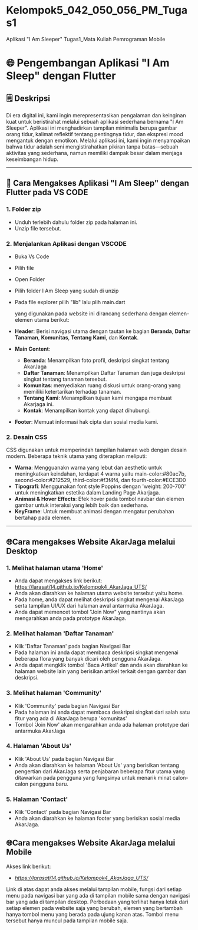 # Kelompok5_042_050_056_PM_Tugas1
Aplikasi "I Am Sleeper" Tugas1_Mata Kuliah Pemrograman Mobile

# 🌐 Pengembangan Aplikasi "I Am Sleep" dengan Flutter

## 🗒️ Deskripsi 
Di era digital ini, kami ingin merepresentasikan pengalaman dan keinginan kuat untuk beristirahat melalui sebuah aplikasi sederhana bernama "I Am Sleeper". Aplikasi ini menghadirkan tampilan minimalis berupa gambar orang tidur, kalimat reflektif tentang pentingnya tidur, dan ekspresi mood mengantuk dengan emotikon. Melalui aplikasi ini, kami ingin menyampaikan bahwa tidur adalah seni mengistirahatkan pikiran tanpa batas—sebuah aktivitas yang sederhana, namun memiliki dampak besar dalam menjaga keseimbangan hidup.

---

## 📍 Cara Mengakses Aplikasi "I Am Sleep" dengan Flutter pada VS CODE

### 1. Folder zip
  - Unduh terlebih dahulu folder zip pada halaman ini.
  - Unzip file tersebut.
### 2. Menjalankan Aplikasi dengan VSCODE
  - Buka Vs Code
  - Pilih file
  - Open Folder
  - Pilih folder I Am Sleep yang sudah di unzip
  - Pada file explorer pilih "lib" lalu plih main.dart
   
    yang digunakan pada website ini dirancang sederhana dengan elemen-elemen utama berikut:

   - **Header**: Berisi navigasi utama dengan tautan ke bagian **Beranda**, **Daftar Tanaman**, **Komunitas**, **Tentang Kami**, dan **Kontak**.
   - **Main Content**:
     - **Beranda**: Menampilkan foto profil, deskripsi singkat tentang AkarJaga
     - **Daftar Tanaman**: Menampilkan Daftar Tanaman dan juga deskripsi singkat tentang tanaman tersebut.
     - **Komunitas**: menyediakan ruang diskusi untuk orang-orang yang memiliki ketertarikan terhadap tanaman.
     - **Tentang Kami**: Menampilkan tujuan kami mengapa membuat Akarjaga ini.
     - **Kontak**: Menampilkan kontak yang dapat dihubungi.
   - **Footer**: Memuat informasi hak cipta dan sosial media kami.

### 2. Desain CSS
   CSS digunakan untuk memperindah tampilan halaman web dengan desain modern. Beberapa teknik utama yang diterapkan meliputi:

   - **Warna**: Mengguanakn warna yang lebut dan aesthetic untuk meningkatkan keindahan, terdapat 4 warna yaitu main-color:#80ac7b, second-color:#212529, third-color:#f3f4f4, dan fourth-color:#ECE3D0
   - **Tipografi**: Menggunakan font style Poppins dengan 'weight: 200-700' untuk meningkatkan estetika dalam Landing Page Akarjaga.
   - **Animasi & Hover Effects**: Efek hover pada tombol navbar dan elemen gambar untuk interaksi yang lebih baik dan sederhana.
   - **KeyFrame**: Untuk membuat animasi dengan mengatur perubahan bertahap pada elemen.

---

## 🌐Cara mengakses Website AkarJaga melalui Desktop

### 1. Melihat halaman utama 'Home'
   - Anda dapat mengakses link berikut: https://larasati14.github.io/Kelompok4_AkarJaga_UTS/
   - Anda akan diarahkan ke halaman utama website tersebut yaitu home.
   - Pada home, anda dapat melihat deskripsi singkat mengenai AkarJaga serta tampilan UI/UX dari halaman awal antarmuka AkarJaga.
   - Anda dapat memencet tombol "Join Now" yang nantinya akan mengarahkan anda pada prototype AkarJaga.
### 2. Melihat halaman 'Daftar Tanaman'
   - Klik 'Daftar Tanaman' pada bagian Navigasi Bar
   - Pada halaman ini anda dapat membaca deskripsi singkat mengenai beberapa flora yang banyak dicari oleh pengguna AkarJaga.
   - Anda dapat mengklik tombol 'Baca Artikel' dan anda akan diarahkan ke halaman website lain yang berisikan artikel terkait dengan gambar dan deskripsi.
### 3. Melihat halaman 'Community'
   - Klik 'Community' pada bagian Navigasi Bar
   - Pada halaman ini anda dapat membaca deskripsi singkat dari salah satu fitur yang ada di AkarJaga berupa 'komunitas'
   - Tombol 'Join Now' akan mengarahkan anda ada halaman prototype dari antarmuka AkarJaga
### 4. Halaman 'About Us'
   - Klik 'About Us' pada bagian Navigasi Bar
   - Anda akan diarahkan ke halaman 'About Us' yang berisikan tentang pengertian dari AkarJaga serta penjabaran beberapa fitur utama yang ditawarkan pada pengguna yang fungsinya untuk menarik minat calon-calon pengguna baru.
### 5. Halaman 'Contact'
   - Klik 'Contact' pada bagian Navigasi Bar
   - Anda akan diarahkan ke halaman footer yang berisikan sosial media AkarJaga.

## 🌐Cara mengakses Website AkarJaga melalui Mobile
Akses link berikut: 
- *https://larasati14.github.io/Kelompok4_AkarJaga_UTS/*

Link di atas dapat anda akses melalui tampilan mobile, fungsi dari setiap menu pada navigasi bar yang ada di tampilan mobile sama dengan navigasi bar yang ada di tampilan desktop. Perbedaan yang terlihat hanya letak dari setiap elemen pada website saja yang berubah, elemen yang bertambah hanya tombol menu yang berada pada ujung kanan atas. Tombol menu tersebut hanya muncul pada tampilan mobile saja.

     
